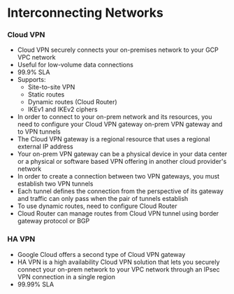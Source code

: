 # Interconnecting Networks

### Cloud VPN
* Cloud VPN securely connects your on-premises network to your GCP VPC network
* Useful for low-volume data connections
* 99.9% SLA
* Supports:
    * Site-to-site VPN
    * Static routes
    * Dynamic routes (Cloud Router)
    * IKEv1 and IKEv2 ciphers
* In order to connect to your on-prem network and its resources, you need to configure your Cloud VPN gateway on-prem VPN gateway and to VPN tunnels
* The Cloud VPN gateway is a regional resource that uses a regional external IP address
* Your on-prem VPN gateway can be a physical device in your data center or a physical or software based VPN offering in another cloud provider's network
* In order to create a connection between two VPN gateways, you must establish two VPN tunnels
* Each tunnel defines the connection from the perspective of its gateway and traffic can only pass when the pair of tunnels establish
* To use dynamic routes, need to configure Cloud Router
* Cloud Router can manage routes from Cloud VPN tunnel using border gateway protocol or BGP

### HA VPN
* Google Cloud offers a second type of Cloud VPN gateway
* HA VPN is a high availability Cloud VPN solution that lets you securely connect your on-prem network to your VPC network through an IPsec VPN connection in a single region
* 99.99% SLA

